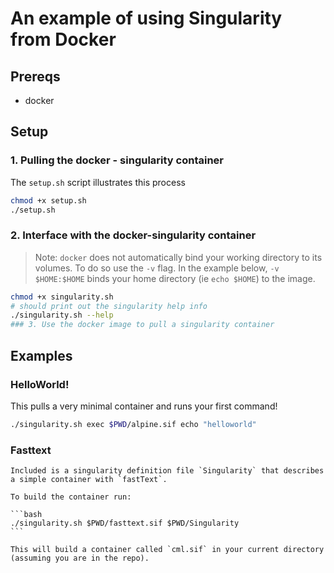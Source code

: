 # An example of using Singularity from Docker

## Prereqs

- docker

## Setup

### 1. Pulling the docker - singularity container

The `setup.sh` script illustrates this process

```bash
chmod +x setup.sh
./setup.sh
```

### 2. Interface with the docker-singularity container

> Note: `docker` does not automatically bind your working directory to its volumes. To do so use the `-v` flag. In the example below, `-v $HOME:$HOME` binds your home directory (ie `echo $HOME`) to the image.

 
``` bash
chmod +x singularity.sh
# should print out the singularity help info
./singularity.sh --help
### 3. Use the docker image to pull a singularity container

```




## Examples

### HelloWorld!

This pulls a very minimal container and runs your first command!

```bash
./singularity.sh exec $PWD/alpine.sif echo "helloworld"
```
### Fasttext


    Included is a singularity definition file `Singularity` that describes a simple container with `fastText`.
    
    To build the container run:
    
    ```bash
    ./singularity.sh $PWD/fasttext.sif $PWD/Singularity
    ```
    
    This will build a container called `cml.sif` in your current directory (assuming you are in the repo).
    
    
